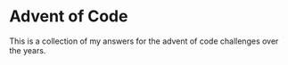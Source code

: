 # Advent of Code
This is a collection of my answers for the advent of code challenges over the years.
